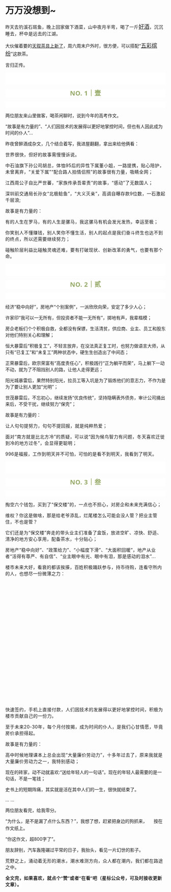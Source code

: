 # 万万没想到~

<p style="visibility: visible;">昨天<span style="letter-spacing: 0.034em; visibility: visible;">去钓溪石斑鱼，晚上</span><span style="letter-spacing: 0.034em; visibility: visible;">回家做</span><span style="letter-spacing: 0.034em; visibility: visible;">下酒菜，</span><span style="letter-spacing: 0.034em; visibility: visible;">山中夜月半弯，喝了一斤</span><a class="weapp_text_link js_weapp_entry wx_tap_link js_wx_tap_highlight" style="font-size: 17px; visibility: visible;" data-miniprogram-appid="wx2e9d304ca0c18079" data-miniprogram-path="packages/shop/goods/group/index?shopAutoEnter=1&amp;alias=3ezgqptr1x6tl" data-miniprogram-nickname="天叙小馆" href="" data-miniprogram-type="text" data-miniprogram-servicetype="">好酒</a><span style="letter-spacing: 0.034em; visibility: visible;">，沉沉睡去，杯中是远去的江湖。</span><span style="letter-spacing: 0.034em; visibility: visible;"></span><span style="letter-spacing: 0.034em; visibility: visible;"></span></p><p style="visibility: visible;">大伙催着要的<a target="_blank" href="http://mp.weixin.qq.com/s?__biz=Mzg2MTg2OTYzNQ==&amp;mid=2247483788&amp;idx=1&amp;sn=b2401d8bb258fb218229f6ac700ae95b&amp;chksm=ce11c2a0f9664bb613e3ea01db04e9d7a61d637c914e9038baabb3b78a45e6b198d616d3dc05&amp;scene=21#wechat_redirect" textvalue="天叙 | 茶具的上新与命名" linktype="text" imgurl="" imgdata="null" data-itemshowtype="0" tab="innerlink" data-linktype="2" style="visibility: visible;" hasload="1">天叙茶具上新了</a>，周六周末户外时，很方便，可以搭配“<a class="weapp_text_link js_weapp_entry wx_tap_link js_wx_tap_highlight" style="font-size: 17px; visibility: visible;" data-miniprogram-appid="wx2e9d304ca0c18079" data-miniprogram-path="packages/goods/detail/index?alias=26wvyv5fwi6jtz6&amp;shopAutoEnter=1" data-miniprogram-nickname="天叙小馆" href="" data-miniprogram-type="text" data-miniprogram-servicetype="">五彩缤纷</a>”这款茶。</p><p style="visibility: visible;">言归正传。</p><p style="outline: 0px;font-family: system-ui, -apple-system, BlinkMacSystemFont, &quot;Helvetica Neue&quot;, &quot;PingFang SC&quot;, &quot;Hiragino Sans GB&quot;, &quot;Microsoft YaHei UI&quot;, &quot;Microsoft YaHei&quot;, Arial, sans-serif;letter-spacing: 0.544px;text-wrap: wrap;background-color: rgb(255, 255, 255);visibility: visible;"><br style="outline: 0px;visibility: visible;"><br style="outline: 0px;visibility: visible;"></p><p style="outline: 0px;letter-spacing: 0.544px;text-wrap: wrap;color: rgb(34, 34, 34);font-family: -apple-system-font, system-ui, &quot;Helvetica Neue&quot;, &quot;PingFang SC&quot;, &quot;Hiragino Sans GB&quot;, &quot;Microsoft YaHei UI&quot;, &quot;Microsoft YaHei&quot;, Arial, sans-serif;background-color: rgb(255, 255, 255);text-align: center;visibility: visible;"><span style="outline: 0px;font-weight: bold;line-height: 25px;color: rgb(149, 169, 103);font-size: 20px;visibility: visible;">NO. 1｜壹</span></p><p style="outline: 0px;letter-spacing: 0.544px;text-wrap: wrap;color: rgb(34, 34, 34);font-family: -apple-system-font, system-ui, &quot;Helvetica Neue&quot;, &quot;PingFang SC&quot;, &quot;Hiragino Sans GB&quot;, &quot;Microsoft YaHei UI&quot;, &quot;Microsoft YaHei&quot;, Arial, sans-serif;background-color: rgb(255, 255, 255);text-align: center;visibility: visible;"><br style="outline: 0px;visibility: visible;"></p><p style="visibility: visible;">两位朋友来山里做客，喝茶闲聊时，说到今年的高考作文。<br style="visibility: visible;"></p><p style="visibility: visible;">“故事是有力量的”、“人们因技术的发展得以更好地掌控时间，但也有人因此成为时间的仆人”...<br style="visibility: visible;"></p><p style="visibility: visible;">昨夜曾醉酒成杂文，几个结合着写，我进屋翻翻，拿出来给他俩看：</p><p style="letter-spacing: 0.578px; text-wrap: wrap; visibility: visible;">世界很快，但好的故事需慢慢诉说。</p><p style="letter-spacing: 0.578px; text-wrap: wrap; visibility: visible;">中石油旗下孙公司胡总，体恤95后的异性下属董小姐，一路提携，<span style="letter-spacing: 0.578px; visibility: visible;">贴心陪护，</span>未曾离弃，“关爱下属”“配合路人拍情侣照”的故事很有力量，吸睛全网；</p><p style="letter-spacing: 0.578px; text-wrap: wrap; visibility: visible;">江西周公子自比严世蕃，“家族传承吾辈责”的故事，“感动”了无数国人；</p><p style="letter-spacing: 0.578px; text-wrap: wrap; visibility: visible;">深圳前交通局长孙女“北极鲶鱼”，“大义灭亲”，高调自曝存款9位数，一石激起千层浪;</p><p style="letter-spacing: 0.578px; text-wrap: wrap; visibility: visible;">故事是有力量的：</p><p style="letter-spacing: 0.578px; text-wrap: wrap; visibility: visible;"><span style="letter-spacing: 0.578px; visibility: visible;">有的人生在罗马，有的人生是骡马，我这骡马有机会发光发热，幸运至极；</span></p><p style="letter-spacing: 0.578px; text-wrap: wrap; visibility: visible;">你笑别人不懂赚钱，别人笑你不懂生活，别人的起点是我们奋斗终生也达不到的终点，所以还需要继续努力；</p><p style="letter-spacing: 0.578px; text-wrap: wrap; visibility: visible;">碰触阶层利益比碰触灵魂还难，要有打破现状、创新改革的勇气，也要有那个命。</p><p style="outline: 0px;font-family: system-ui, -apple-system, BlinkMacSystemFont, &quot;Helvetica Neue&quot;, &quot;PingFang SC&quot;, &quot;Hiragino Sans GB&quot;, &quot;Microsoft YaHei UI&quot;, &quot;Microsoft YaHei&quot;, Arial, sans-serif;letter-spacing: 0.544px;text-wrap: wrap;background-color: rgb(255, 255, 255);visibility: visible;"><br style="outline: 0px;visibility: visible;"><br style="outline: 0px;visibility: visible;"></p><p style="outline: 0px;letter-spacing: 0.544px;text-wrap: wrap;color: rgb(34, 34, 34);font-family: -apple-system-font, system-ui, &quot;Helvetica Neue&quot;, &quot;PingFang SC&quot;, &quot;Hiragino Sans GB&quot;, &quot;Microsoft YaHei UI&quot;, &quot;Microsoft YaHei&quot;, Arial, sans-serif;background-color: rgb(255, 255, 255);text-align: center;visibility: visible;"><span style="outline: 0px;font-weight: bold;line-height: 25px;color: rgb(149, 169, 103);font-size: 20px;visibility: visible;">NO. 2｜贰</span></p><p style="outline: 0px;letter-spacing: 0.544px;text-wrap: wrap;color: rgb(34, 34, 34);font-family: -apple-system-font, system-ui, &quot;Helvetica Neue&quot;, &quot;PingFang SC&quot;, &quot;Hiragino Sans GB&quot;, &quot;Microsoft YaHei UI&quot;, &quot;Microsoft YaHei&quot;, Arial, sans-serif;background-color: rgb(255, 255, 255);text-align: center;visibility: visible;"><br style="outline: 0px;visibility: visible;"></p><p>经济“稳中向好”，房地产“个别案例”，一派欣欣向荣，安定了多少人心；<br></p><p>许家印“我可以一无所有，但投资者不能一无所有”，掷地有声，我辈楷模；</p><p>房企老板们个个积极自救，全都没有保镖，生活清贫，供应商、业主、员工和股东对他们特别关心和理解；</p><p>恒大暴雷后“积极复工”，不轻言放弃，在没法真正复工时，也努力做语言大师，从只有“已复工”和“未复工”两种状态中，硬生生创造出了中间态；</p><p>正荣暴雷后，欧宗荣富有“高度责任心”，积极践行“正为躺平而荣”，马上躺下一动不动，就为了不阻挡别人的路，让他人走得更远；<br></p><p>阳光城暴雷后，果然特别阳光，拉员工等入坑是为了锻炼他们的意志力，不作为是为了要让别人更加“光明”；</p><p>世茂暴雷后，不忘初心，继续发扬“优良传统”，坚持隐瞒表外债务，审计公司捅出来后，不受干扰，继续努力“保壳”；<br></p><p>故事是有力量的：</p><p><span style="letter-spacing: 0.578px;text-wrap: wrap;">让人句句提努力，</span><span style="letter-spacing: 0.578px;text-wrap: wrap;">句句不</span><span style="letter-spacing: 0.578px;text-wrap: wrap;">提回报，就是纯粹热爱；</span></p><p><span style="letter-spacing: 0.578px;text-wrap: wrap;">面对“南方就是比北方冷”的质疑，可以说“因为候鸟智力有问题，冬天喜欢迁徙到冷的地方过冬”，会显得更聪明；</span></p><p><span style="letter-spacing: 0.578px;text-wrap: wrap;"></span><span style="letter-spacing: 0.034em;">996是福报，工作到明天并不可怕，可怕的是看不到明天，我看到了明天。</span></p><p style="outline: 0px;font-family: system-ui, -apple-system, BlinkMacSystemFont, &quot;Helvetica Neue&quot;, &quot;PingFang SC&quot;, &quot;Hiragino Sans GB&quot;, &quot;Microsoft YaHei UI&quot;, &quot;Microsoft YaHei&quot;, Arial, sans-serif;letter-spacing: 0.544px;text-wrap: wrap;background-color: rgb(255, 255, 255);visibility: visible;"><br style="outline: 0px;visibility: visible;"><br style="outline: 0px;visibility: visible;"></p><p style="outline: 0px;letter-spacing: 0.544px;text-wrap: wrap;color: rgb(34, 34, 34);font-family: -apple-system-font, system-ui, &quot;Helvetica Neue&quot;, &quot;PingFang SC&quot;, &quot;Hiragino Sans GB&quot;, &quot;Microsoft YaHei UI&quot;, &quot;Microsoft YaHei&quot;, Arial, sans-serif;background-color: rgb(255, 255, 255);text-align: center;visibility: visible;"><span style="outline: 0px;font-weight: bold;line-height: 25px;color: rgb(149, 169, 103);font-size: 20px;visibility: visible;">NO. 3｜叁</span></p><p style="outline: 0px;letter-spacing: 0.544px;text-wrap: wrap;color: rgb(34, 34, 34);font-family: -apple-system-font, system-ui, &quot;Helvetica Neue&quot;, &quot;PingFang SC&quot;, &quot;Hiragino Sans GB&quot;, &quot;Microsoft YaHei UI&quot;, &quot;Microsoft YaHei&quot;, Arial, sans-serif;background-color: rgb(255, 255, 255);text-align: center;visibility: visible;"><br></p><p><span style="letter-spacing: 0.034em;">掏空六个钱包，买到了“保交楼”的，一点也不担心，对房企和未来充满信心；<br></span></p><p><span style="letter-spacing: 0.034em;">维权？你这是做啥，那是给老爷添乱，烂尾楼怎么可能会没人管？把业主管住，不也是管？</span></p><p><span style="letter-spacing: 0.034em;">它们还是</span><span style="letter-spacing: 0.034em;">为“</span><span style="letter-spacing: 0.034em;">保交楼</span><span style="letter-spacing: 0.034em;">”奔走的带头</span><span style="letter-spacing: 0.034em;">业主们准备了盒饭，放进空旷、凉快、舒适、</span><span style="letter-spacing: 0.034em;">清净的地方安心享用，配备茶水，十分贴心</span><span style="letter-spacing: 0.034em;">；</span></p><p><span style="letter-spacing: 0.034em;">房地产“稳中向好”、“政策给力”、“小幅度下滑”、“大面积回暖”，地产从业者“活得有尊严、有自信”、“业主眼中有光、眼中有泪，那是感动的泪水”...</span></p><p><span style="letter-spacing: 0.034em;">楼市未来大好，看衰的都该挨揍，百姓积极踊跃参与，持币待购，连看守所内的人，也想尽一份微薄之力：</span></p><p style="text-align: center;"><img class="rich_pages wxw-img js_insertlocalimg js_img_placeholder wx_img_placeholder" data-ratio="0.5574074074074075" data-s="300,640" data-src="https://mmbiz.qpic.cn/mmbiz_jpg/1c71eKyJsyibFMQHRZND51vfvWYia7ugaPnGcHqx97ia6G6ZIzozAREjXEWpSHib1qltoEC3k7nRQRhA45rZBu4iaqQ/640?wx_fmt=jpeg" data-type="jpeg" data-w="1080" style="width: 677px !important; height: 377.365px !important;" data-original-style="" data-index="1" src="data:image/svg+xml,%3C%3Fxml version='1.0' encoding='UTF-8'%3F%3E%3Csvg width='1px' height='1px' viewBox='0 0 1 1' version='1.1' xmlns='http://www.w3.org/2000/svg' xmlns:xlink='http://www.w3.org/1999/xlink'%3E%3Ctitle%3E%3C/title%3E%3Cg stroke='none' stroke-width='1' fill='none' fill-rule='evenodd' fill-opacity='0'%3E%3Cg transform='translate(-249.000000, -126.000000)' fill='%23FFFFFF'%3E%3Crect x='249' y='126' width='1' height='1'%3E%3C/rect%3E%3C/g%3E%3C/g%3E%3C/svg%3E" _width="677px" alt="图片"></p><p><span style="letter-spacing: 0.034em;"><span style="letter-spacing: 0.578px;text-wrap: wrap;">快速签约，手机上直接付款，<span style="text-wrap: wrap;letter-spacing: 0.578px;">人们因技术的发展得以更好地</span><span style="text-wrap: wrap;letter-spacing: 0.578px;">掌控时间，</span>积极为楼市贡献自己的一份力。</span></span></p><p><span style="letter-spacing: 0.034em;"><span style="letter-spacing: 0.578px;text-wrap: wrap;">至于未来20-30年，每个月付按揭，</span><span style="letter-spacing: 0.578px;text-wrap: wrap;">成为时间的</span><span style="letter-spacing: 0.578px;text-wrap: wrap;">仆人，是我们心甘情愿，毕竟房价承担得起。</span><span style="letter-spacing: 0.578px;text-wrap: wrap;"></span></span></p><p><span style="letter-spacing: 0.034em;">故事是有力量的：</span></p><p><span style="letter-spacing: 0.578px;text-wrap: wrap;"></span><span style="letter-spacing: 0.578px;text-wrap: wrap;">高中时候地理课本上总会出现“大量廉价劳动力”，十多年过去了，原来我就是大量廉价劳动力之一，我特别感动；</span><span style="letter-spacing: 0.578px;text-wrap: wrap;"></span></p><p>现在的砖家，动不动就喜欢:“送给年轻人的一句话”。现在的年轻人最需要的是一句话，不是一笔钱；</p><p>史书上的短期阵痛，其实就是活在其中人们的一生，很快就结束了。</p><p>... ...<br></p><p>两位朋友看完，给我零分。<br></p><p>“为什么，是不是漏了点什么东西？”，我想了想，赶紧把身边的狗抓来，<img data-src="https://res.wx.qq.com/t/wx_fed/we-emoji/res/v1.3.10/assets/newemoji/Yellowdog.png" data-ratio="1" data-w="128" style="display: inline-block; vertical-align: middle; background-size: cover; width: 20px !important; height: 20px !important;" data-original-style="display:inline-block;width:20px;vertical-align:middle;background-size:cover;" data-index="2" src="data:image/svg+xml,%3C%3Fxml version='1.0' encoding='UTF-8'%3F%3E%3Csvg width='1px' height='1px' viewBox='0 0 1 1' version='1.1' xmlns='http://www.w3.org/2000/svg' xmlns:xlink='http://www.w3.org/1999/xlink'%3E%3Ctitle%3E%3C/title%3E%3Cg stroke='none' stroke-width='1' fill='none' fill-rule='evenodd' fill-opacity='0'%3E%3Cg transform='translate(-249.000000, -126.000000)' fill='%23FFFFFF'%3E%3Crect x='249' y='126' width='1' height='1'%3E%3C/rect%3E%3C/g%3E%3C/g%3E%3C/svg%3E" class="js_img_placeholder wx_img_placeholder" _width="20px" alt="图片">按在作文纸上。</p><p>“你这作文，超800字了”。</p><p>朋友辞别，汽车轰隆碾过平常的日子，我抬头，看见一片幻世的影子。</p><p><span style="letter-spacing: 0.578px;text-wrap: wrap;">荒野之上，涌动着无形的潮水，潮水难测方向，</span><span style="letter-spacing: 0.578px;text-wrap: wrap;">众人都在潮内，我们都在路途之中。</span></p><p style="margin-bottom: 0px;"><strong style="outline: 0px;font-family: system-ui, -apple-system, BlinkMacSystemFont, &quot;Helvetica Neue&quot;, &quot;PingFang SC&quot;, &quot;Hiragino Sans GB&quot;, &quot;Microsoft YaHei UI&quot;, &quot;Microsoft YaHei&quot;, Arial, sans-serif;text-wrap: wrap;letter-spacing: 0.544px;background-color: rgb(255, 255, 255);color: rgb(34, 34, 34);font-size: 16px;"><span style="outline: 0px;font-size: 14px;">全文完，如果喜欢，就点个“赞”或者“在看”吧（星标公众号，可及时接收更新文章）。</span></strong></p><p style="display: none;"><mp-style-type data-value="3"></mp-style-type></p>